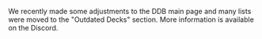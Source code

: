 We recently made some adjustments to the DDB main page and many lists were moved to the "Outdated Decks" section. More information is available on the Discord.